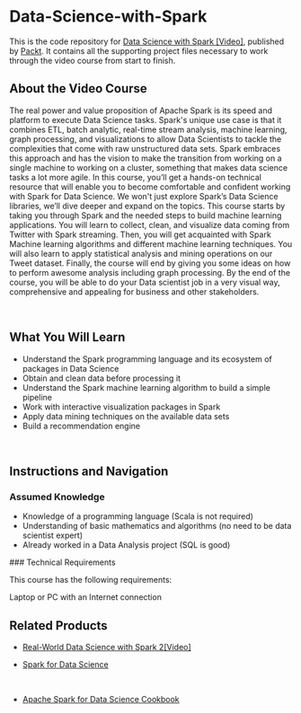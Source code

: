 # Data-Science-with-Spark

This is the code repository for [Data Science with Spark [Video]](https://prod.packtpub.com/in/big-data-and-business-intelligence/data-science-spark-video), published by [Packt](https://www.packtpub.com/?utm_source=github). It contains all the supporting project files necessary to work through the video course from start to finish.


## About the Video Course

The real power and value proposition of Apache Spark is its speed and platform to execute Data Science tasks. Spark's unique use case is that it combines ETL, batch analytic, real-time stream analysis, machine learning, graph processing, and visualizations to allow Data Scientists to tackle the complexities that come with raw unstructured data sets. Spark embraces this approach and has the vision to make the transition from working on a single machine to working on a cluster, something that makes data science tasks a lot more agile.
In this course, you’ll get a hands-on technical resource that will enable you to become comfortable and confident working with Spark for Data Science. We won't just explore Spark’s Data Science libraries, we’ll dive deeper and expand on the topics.
This course starts by taking you through Spark and the needed steps to build machine learning applications. You will learn to collect, clean, and visualize data coming from Twitter with Spark streaming. Then, you will get acquainted with Spark Machine learning algorithms and different machine learning techniques. You will also learn to apply statistical analysis and mining operations on our Tweet dataset. Finally, the course will end by giving you some ideas on how to perform awesome analysis including graph processing. By the end of the course, you will be able to do your Data scientist job in a very visual way, comprehensive and appealing for business and other stakeholders.

 


<H2>What You Will Learn</H2>

<DIV class=book-info-will-learn-text>

<UL>

<LI>Understand the Spark programming language and its ecosystem of packages in Data Science
  
<LI> Obtain and clean data before processing it
  
<LI> Understand the Spark machine learning algorithm to build a simple pipeline
  
<LI> Work with interactive visualization packages in Spark
  
<LI> Apply data mining techniques on the available data sets
  
<LI> Build a recommendation engine
  
</LI></UL></DIV>


 


## Instructions and Navigation

### Assumed Knowledge
<UL>
<LI> Knowledge of a programming language (Scala is not required)

<LI> Understanding of basic mathematics and algorithms (no need to be data scientist expert)

<LI> Already worked in a Data Analysis project (SQL is good)

</LI></UL>
### Technical Requirements

This course has the following requirements:<br/>

Laptop or PC with an Internet connection <br/>




## Related Products

* [Real-World Data Science with Spark 2[Video]](https://prod.packtpub.com/in/big-data-and-business-intelligence/real-world-data-science-spark-2)



* [Spark for Data Science](https://prod.packtpub.com/in/big-data-and-business-intelligence/spark-data-science)


 
* [Apache Spark for Data Science Cookbook](https://prod.packtpub.com/in/big-data-and-business-intelligence/apache-spark-data-science-cookbook)
